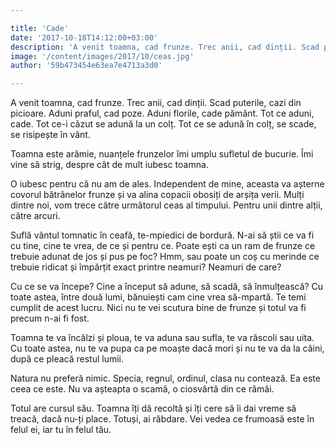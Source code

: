 ```yaml
---

title: 'Cade'
date: '2017-10-18T14:12:00+03:00'
description: 'A venit toamna, cad frunze. Trec anii, cad dinții. Scad puterile, cazi dinpicioare. Aduni praful, cad poze. Aduni florile, cade pământ. Tot ce aduni,cade. Tot ce-i căzut se adună la un colț. Tot ce se'
image: '/content/images/2017/10/ceas.jpg'
author: '59b473454e63ea7e4713a3d0'

---
```

<div class="kg-card-markdown"><p>A venit toamna, cad frunze. Trec anii, cad dinții. Scad puterile, cazi din picioare. Aduni praful, cad poze. Aduni florile, cade pământ. Tot ce aduni, cade. Tot ce-i căzut se adună la un colț. Tot ce se adună în colț, se scade, se risipește în vânt.</p>
<p>Toamna este arămie, nuanțele frunzelor îmi umplu sufletul de bucurie. Îmi vine să strig, despre cât de mult iubesc toamna.</p>
<p>O iubesc pentru că nu am de ales. Independent de mine, aceasta va așterne covorul bătrânelor frunze și va alina copacii obosiți de arșița verii. Mulți dintre noi, vom trece către următorul ceas al timpului. Pentru unii dintre alții, către arcuri.</p>
<p>Suflă vântul tomnatic în ceafă, te-mpiedici de bordură. N-ai să știi ce va fi cu tine, cine te vrea, de ce și pentru ce. Poate ești ca un ram de frunze ce trebuie adunat de jos și pus pe foc? Hmm, sau poate un coș cu merinde ce trebuie ridicat și împărțit exact printre neamuri? Neamuri de care?</p>
<p>Cu ce se va începe? Cine a început să adune, să scadă, să înmulțească? Cu toate astea, între două lumi, bănuiești cam cine vrea să-mpartă. Te temi cumplit de acest lucru. Nici nu te vei scutura bine de frunze și totul va fi precum n-ai fi fost.</p>
<p>Toamna te va încălzi și ploua, te va aduna sau sufla, te va răscoli sau uita. Cu toate astea, nu te va pupa ca pe moaște dacă mori și nu te va da la câini, după ce pleacă restul lumii.</p>
<p>Natura nu preferă nimic. Specia, regnul, ordinul, clasa nu contează. Ea este ceea ce este. Nu va așteapta o scamă, o ciosvârtă din ce rămâi.</p>
<p>Totul are cursul său. Toamna îți dă recoltă și îți cere să îi dai vreme să treacă, dacă nu-ți place. Totuși, ai răbdare. Vei vedea ce frumoasă este în felul ei, iar tu în felul tău.</p>
</div>
